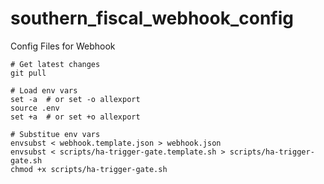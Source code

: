 # southern_fiscal_webhook_config
Config Files for Webhook


```shell
# Get latest changes
git pull

# Load env vars
set -a  # or set -o allexport
source .env
set +a  # or set +o allexport

# Substitue env vars
envsubst < webhook.template.json > webhook.json
envsubst < scripts/ha-trigger-gate.template.sh > scripts/ha-trigger-gate.sh
chmod +x scripts/ha-trigger-gate.sh
```